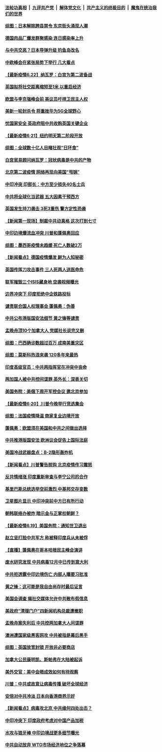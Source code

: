 

####  [法轮功真相](../../../../basic/blob/master/README.md?t=06222059) &nbsp;|&nbsp; [九评共产党](../../../../9ping.md/blob/master/README.md?t=06222059) &nbsp;|&nbsp; [解体党文化](../../../../jtdwh.md/blob/master/README.md?t=06222059)  &nbsp;|&nbsp; [共产主义的终极目的](../../../../gczydzjmd.md/blob/master/README.md?t=06222059) &nbsp;|&nbsp; [魔鬼在统治我们的世界](../../../../mgztzwmdsj.md/blob/master/README.md?t=06222059) 

#### [组图：日本解除跨县禁令 东京街头涌现人潮](../pages/nsc418/n12203294.md?t=06222059) 

#### [德国肉品厂爆发群聚感染 连日感染率上升](../pages/nsc418/n12203635.md?t=06222059) 

#### [与中共交恶？日本导弹升级 钓鱼岛改名](../pages/nsc418/n12203668.md?t=06222059) 

#### [中欧峰会在紧张局势下举行 几大看点](../pages/nsc418/n12203689.md?t=06222059) 

#### [【最新疫情6.22】纳瓦罗：白宫为第二波备战](../pages/nsc418/n12199354.md?t=06222059) 

#### [英国拟将社交距离缩短至1米 以重启经济](../pages/nsc418/n12203125.md?t=06222059) 

#### [欧盟与李克强峰会前 美议员吁捍卫民主人权](../pages/nsc418/n12202775.md?t=06222059) 

#### [美新一轮封杀令 将重挫华为5G全球野心](../pages/nsc418/n12202488.md?t=06222059) 

#### [忧国家安全 英政府阻中共收购英国关键企业](../pages/nsc418/n12202456.md?t=06222059) 

#### [【最新疫情6·21】纽约明天第二阶段开放](../pages/nsc418/n12196332.md?t=06222059) 

#### [组图：全球数十亿人目睹壮观“日环食”](../pages/nsc418/n12202171.md?t=06222059) 

#### [白宫贸易顾问纳瓦罗：冠状病毒是中共的产物](../pages/nsc418/n12202027.md?t=06222059) 

#### [北京第二波疫情 网络再现向美国“甩锅”](../pages/nsc418/n12201996.md?t=06222059) 

#### [中印冲突 印部长：中方至少损失40名士兵](../pages/nsc418/n12201884.md?t=06222059) 

#### [中共将全球化当武器 五大因素干预西方](../pages/nsc418/n12186089.md?t=06222059) 

#### [英国发生持刀袭击 3死3重伤 警方定性恐袭](../pages/nsc418/n12201767.md?t=06222059) 

#### [【新闻第一现场】制裁中共动真格 这次打到七寸](../pages/nsc418/n12201730.md?t=06222059) 

#### [中印边境爆流血冲突 川普和蓬佩奥回应](../pages/nsc418/n12201068.md?t=06222059) 

#### [组图：墨西哥疫情未趋缓 死亡人数破2万](../pages/nsc418/n12199824.md?t=06222059) 

#### [【新闻看点】德国疫情爆发 鲜为人知秘密](../pages/nsc418/n12200936.md?t=06222059) 

#### [英国传挥刀攻击事件 三人死两人送医命危](../pages/nsc418/n12201032.md?t=06222059) 

#### [联军摧毁三个ISIS藏身地 空袭视频曝光](../pages/nsc418/n12200929.md?t=06222059) 

#### [边界冲突下 印度拒绝中企铁路投标](../pages/nsc418/n12200851.md?t=06222059) 

#### [谴责联合国人权理事会 蓬佩奥：伪善](../pages/nsc418/n12200748.md?t=06222059) 

#### [中共公布港版国安法细节 黄之锋等谴责](../pages/nsc418/n12200535.md?t=06222059) 

#### [孟晚舟顶10个加拿大人 党媒社长说完又删](../pages/nsc418/n12200398.md?t=06222059) 

#### [组图：巴西确诊数超过百万 成南美重灾区](../pages/nsc418/n12200146.md?t=06222059) 

#### [组图：莫斯科热浪来袭 120多年来最热](../pages/nsc418/n12198528.md?t=06222059) 

#### [印度高级官员：中共两指挥官在冲突中丧命](../pages/nsc418/n12200340.md?t=06222059) 

#### [两加国人被中共控间谍罪 英外长：深表关切](../pages/nsc418/n12200284.md?t=06222059) 

#### [美国务院：美俄下周开军控会议 邀北京参加](../pages/nsc418/n12200097.md?t=06222059) 

#### [【最新疫情6·20】川普今晚举行竞选集会](../pages/nsc418/n12199376.md?t=06222059) 

#### [组图：法国疫情降温 商家复业边境开放](../pages/nsc418/n12197405.md?t=06222059) 

#### [蓬佩奥：欧盟须在美国和中共之间做出选择](../pages/nsc418/n12199184.md?t=06222059) 

#### [中共推港版国安法 欧洲议会促告上国际法庭](../pages/nsc418/n12199257.md?t=06222059) 

#### [美国冷战武器盘点：B-2隐形轰炸机](../pages/nsc418/n12199226.md?t=06222059) 

#### [【新闻看点】川普警告脱钩 北京疫情传习震怒](../pages/nsc418/n12198957.md?t=06222059) 

#### [反共情绪涨 印度重新审查与李宁公司的合作](../pages/nsc418/n12199030.md?t=06222059) 

#### [基里巴斯总统选举空前激烈 中基邦交存变数](../pages/nsc418/n12199073.md?t=06222059) 

#### [卫星图片显示 中印冲突前中方已有所行动](../pages/nsc418/n12198966.md?t=06222059) 

#### [朝韩联络办被炸 暗示金与正掌权朝鲜？](../pages/nsc418/n12198651.md?t=06222059) 

#### [【最新疫情6.19】美国务院：通知世卫退出](../pages/nsc418/n12196803.md?t=06222059) 

#### [赵立坚打脸中共军方 称被释印度兵从未被俘](../pages/nsc418/n12198632.md?t=06222059) 

#### [【直播】蓬佩奥在哥本哈根民主峰会演讲](../pages/nsc418/n12198355.md?t=06222059) 

#### [废水研究发现 中共病毒12月中已传到意大利](../pages/nsc418/n12198335.md?t=06222059) 

#### [中共拒透露中印边境伤亡 内部人曝要习批准](../pages/nsc418/n12198521.md?t=06222059) 

#### [黄之锋：这可能是我自由尚存时最后证言](../pages/nsc418/n12198585.md?t=06222059) 

#### [美国会调查 揭社交媒体允许中共散布假信息](../pages/nsc418/n12198310.md?t=06222059) 

#### [美政府“清理门户”四新闻机构总裁遭撤职](../pages/nsc418/n12198300.md?t=06222059) 

#### [孟晚舟案失利后 中共控两加拿大人间谍罪](../pages/nsc418/n12197993.md?t=06222059) 

#### [澳洲遭国家级黑客网攻 中共被指是幕后黑手](../pages/nsc418/n12197232.md?t=06222059) 

#### [组图：英国放宽封锁 开放非必要商店](../pages/nsc418/n12194454.md?t=06222059) 

#### [加拿大公民康明凯、斯帕弗在大陆被起诉](../pages/nsc418/n12197374.md?t=06222059) 

#### [美外交官：美中会晤成效如何有待观察](../pages/nsc418/n12196954.md?t=06222059) 

#### [川普：中共或故意让病毒传播 破坏全球经济](../pages/nsc418/n12196283.md?t=06222059) 

#### [安倍对中共冷淡 日本向香港商界示好](../pages/nsc418/n12196586.md?t=06222059) 

#### [【新闻看点】病毒攻北京 中共缘何四处出击？](../pages/nsc418/n12196497.md?t=06222059) 

#### [中印冲突下 印度政府考虑对中国产品加税](../pages/nsc418/n12196479.md?t=06222059) 

#### [水攻与狼牙棒 中印边境战更多细节曝光](../pages/nsc418/n12196307.md?t=06222059) 

#### [中共自动放弃 WTO市场经济地位之争落幕](../pages/nsc418/n12196264.md?t=06222059) 

